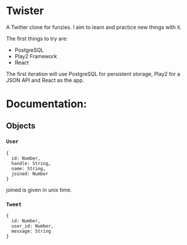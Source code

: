# Twister

A Twitter clone for funzies. I aim to learn and practice new things with it.

The first things to try are:
* PostgreSQL
* Play2 Framework
* React

The first iteration will use PostgreSQL for persistent storage, Play2 for a JSON API and React as the app.

# Documentation:
## Objects
### `User`
```
{
  id: Number,
  handle: String,
  name: String,
  joined: Number
}
```
joined is given in unix time.

### `Tweet`
```
{
  id: Number,
  user_id: Number,
  message: String
}
```